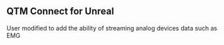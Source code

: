 ## QTM Connect for Unreal
User modified to add the ability of streaming analog devices data such as EMG

